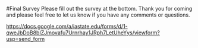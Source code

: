 #Final Survey
Please fill out the survey at the bottom.  Thank you for coming and please feel free to let us know if you have any comments or questions.

https://docs.google.com/a/iastate.edu/forms/d/1-qweJbDoB8bIZJmovafu7Urnrhay1JRph7LetUheYys/viewform?usp=send_form
